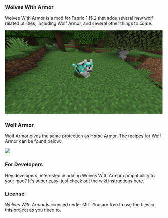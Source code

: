 ### Wolves With Armor

Wolves With Armor is a mod for Fabric 1.15.2 that adds several new wolf related utilities, including Wolf Armor, and several other things to come.

![](resources/display.png)

### Wolf Armor
Wolf Armor gives the same protection as Horse Armor.
The recipes for Wolf Armor can be found below:

![](https://i.imgur.com/lEWJElo.png)

### For Developers

Hey developers, interested in adding Wolves With Armor compatibility to your mod? It's super easy: just check out the wiki instructions [here](https://github.com/Draylar/wolves-with-armor/wiki/Mod-Compatibility).

### License
*Wolves With Armor* is licensed under MIT. You are free to use the files in this project as you need to.
